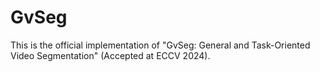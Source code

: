 # GvSeg
This is the official implementation of "GvSeg: General and Task-Oriented Video Segmentation" (Accepted at ECCV 2024).
